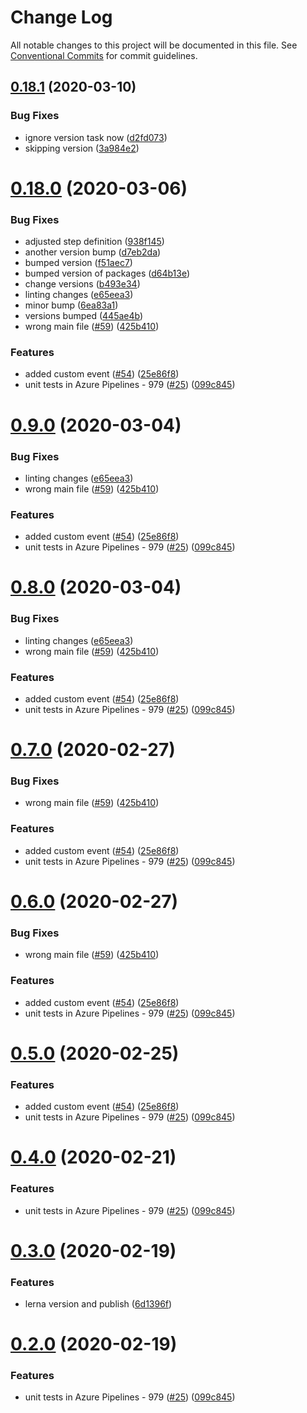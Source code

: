 # Change Log

All notable changes to this project will be documented in this file.
See [Conventional Commits](https://conventionalcommits.org) for commit guidelines.

## [0.18.1](https://github.com/amido/stacks-webapp-template/compare/@amido-stacks/eslint-config@0.18.0...@amido-stacks/eslint-config@0.18.1) (2020-03-10)


### Bug Fixes

* ignore version task now ([d2fd073](https://github.com/amido/stacks-webapp-template/commit/d2fd07328b5993e7df60bad9034e822b4dcf0d64))
* skipping version ([3a984e2](https://github.com/amido/stacks-webapp-template/commit/3a984e27281d263c19aba62f19528ec6bb78f509))





# [0.18.0](https://github.com/amido/stacks-webapp-template/compare/@amido-stacks/eslint-config@0.0.6...@amido-stacks/eslint-config@0.18.0) (2020-03-06)


### Bug Fixes

* adjusted step definition ([938f145](https://github.com/amido/stacks-webapp-template/commit/938f14586914e32326a0967bdec3ac603c87e4c9))
* another version bump ([d7eb2da](https://github.com/amido/stacks-webapp-template/commit/d7eb2da19849e265822adec508e10d317b536e02))
* bumped version ([f51aec7](https://github.com/amido/stacks-webapp-template/commit/f51aec775d16bfdd8309968648b95a2108060086))
* bumped version of packages ([d64b13e](https://github.com/amido/stacks-webapp-template/commit/d64b13ef7b252dbbc7df4abcd185fbe79440466c))
* change versions ([b493e34](https://github.com/amido/stacks-webapp-template/commit/b493e34f0f9c60dbcfe74536e8cd83d3af71f9da))
* linting changes ([e65eea3](https://github.com/amido/stacks-webapp-template/commit/e65eea35f64c7530e1697d1c14e52cc748a1b5ce))
* minor bump ([6ea83a1](https://github.com/amido/stacks-webapp-template/commit/6ea83a16b97e15ea07bff69f1b9f0c98aabee0a7))
* versions bumped ([445ae4b](https://github.com/amido/stacks-webapp-template/commit/445ae4b16ef7944e9b6a175944b2e7f295359ef5))
* wrong main file ([#59](https://github.com/amido/stacks-webapp-template/issues/59)) ([425b410](https://github.com/amido/stacks-webapp-template/commit/425b410c9cfa5308460d2d8b920dd8d588a34e94))


### Features

* added custom event ([#54](https://github.com/amido/stacks-webapp-template/issues/54)) ([25e86f8](https://github.com/amido/stacks-webapp-template/commit/25e86f8187df4807b10b4d3fd122132ce0c51213))
* unit tests in Azure Pipelines - 979 ([#25](https://github.com/amido/stacks-webapp-template/issues/25)) ([099c845](https://github.com/amido/stacks-webapp-template/commit/099c845beb8ada51888f66449521a9a768c7e07c))





# [0.9.0](https://github.com/amido/stacks-webapp-template/compare/@amido-stacks/eslint-config@0.0.6...@amido-stacks/eslint-config@0.9.0) (2020-03-04)


### Bug Fixes

* linting changes ([e65eea3](https://github.com/amido/stacks-webapp-template/commit/e65eea35f64c7530e1697d1c14e52cc748a1b5ce))
* wrong main file ([#59](https://github.com/amido/stacks-webapp-template/issues/59)) ([425b410](https://github.com/amido/stacks-webapp-template/commit/425b410c9cfa5308460d2d8b920dd8d588a34e94))


### Features

* added custom event ([#54](https://github.com/amido/stacks-webapp-template/issues/54)) ([25e86f8](https://github.com/amido/stacks-webapp-template/commit/25e86f8187df4807b10b4d3fd122132ce0c51213))
* unit tests in Azure Pipelines - 979 ([#25](https://github.com/amido/stacks-webapp-template/issues/25)) ([099c845](https://github.com/amido/stacks-webapp-template/commit/099c845beb8ada51888f66449521a9a768c7e07c))





# [0.8.0](https://github.com/amido/stacks-webapp-template/compare/@amido-stacks/eslint-config@0.0.6...@amido-stacks/eslint-config@0.8.0) (2020-03-04)


### Bug Fixes

* linting changes ([e65eea3](https://github.com/amido/stacks-webapp-template/commit/e65eea35f64c7530e1697d1c14e52cc748a1b5ce))
* wrong main file ([#59](https://github.com/amido/stacks-webapp-template/issues/59)) ([425b410](https://github.com/amido/stacks-webapp-template/commit/425b410c9cfa5308460d2d8b920dd8d588a34e94))


### Features

* added custom event ([#54](https://github.com/amido/stacks-webapp-template/issues/54)) ([25e86f8](https://github.com/amido/stacks-webapp-template/commit/25e86f8187df4807b10b4d3fd122132ce0c51213))
* unit tests in Azure Pipelines - 979 ([#25](https://github.com/amido/stacks-webapp-template/issues/25)) ([099c845](https://github.com/amido/stacks-webapp-template/commit/099c845beb8ada51888f66449521a9a768c7e07c))





# [0.7.0](https://github.com/amido/stacks-webapp-template/compare/@amido-stacks/eslint-config@0.0.6...@amido-stacks/eslint-config@0.7.0) (2020-02-27)


### Bug Fixes

* wrong main file ([#59](https://github.com/amido/stacks-webapp-template/issues/59)) ([425b410](https://github.com/amido/stacks-webapp-template/commit/425b410c9cfa5308460d2d8b920dd8d588a34e94))


### Features

* added custom event ([#54](https://github.com/amido/stacks-webapp-template/issues/54)) ([25e86f8](https://github.com/amido/stacks-webapp-template/commit/25e86f8187df4807b10b4d3fd122132ce0c51213))
* unit tests in Azure Pipelines - 979 ([#25](https://github.com/amido/stacks-webapp-template/issues/25)) ([099c845](https://github.com/amido/stacks-webapp-template/commit/099c845beb8ada51888f66449521a9a768c7e07c))





# [0.6.0](https://github.com/amido/stacks-webapp-template/compare/@amido-stacks/eslint-config@0.0.6...@amido-stacks/eslint-config@0.6.0) (2020-02-27)


### Bug Fixes

* wrong main file ([#59](https://github.com/amido/stacks-webapp-template/issues/59)) ([425b410](https://github.com/amido/stacks-webapp-template/commit/425b410c9cfa5308460d2d8b920dd8d588a34e94))


### Features

* added custom event ([#54](https://github.com/amido/stacks-webapp-template/issues/54)) ([25e86f8](https://github.com/amido/stacks-webapp-template/commit/25e86f8187df4807b10b4d3fd122132ce0c51213))
* unit tests in Azure Pipelines - 979 ([#25](https://github.com/amido/stacks-webapp-template/issues/25)) ([099c845](https://github.com/amido/stacks-webapp-template/commit/099c845beb8ada51888f66449521a9a768c7e07c))





# [0.5.0](https://github.com/amido/stacks-webapp-template/compare/@amido-stacks/eslint-config@0.0.6...@amido-stacks/eslint-config@0.5.0) (2020-02-25)


### Features

* added custom event ([#54](https://github.com/amido/stacks-webapp-template/issues/54)) ([25e86f8](https://github.com/amido/stacks-webapp-template/commit/25e86f8187df4807b10b4d3fd122132ce0c51213))
* unit tests in Azure Pipelines - 979 ([#25](https://github.com/amido/stacks-webapp-template/issues/25)) ([099c845](https://github.com/amido/stacks-webapp-template/commit/099c845beb8ada51888f66449521a9a768c7e07c))





# [0.4.0](https://github.com/amido/stacks-webapp-template/compare/@amido-stacks/eslint-config@0.0.6...@amido-stacks/eslint-config@0.4.0) (2020-02-21)


### Features

* unit tests in Azure Pipelines - 979 ([#25](https://github.com/amido/stacks-webapp-template/issues/25)) ([099c845](https://github.com/amido/stacks-webapp-template/commit/099c845beb8ada51888f66449521a9a768c7e07c))





# [0.3.0](https://github.com/amido/stacks-webapp-template/compare/@amido-stacks/eslint-config@0.2.0...@amido-stacks/eslint-config@0.3.0) (2020-02-19)


### Features

* lerna version and publish ([6d1396f](https://github.com/amido/stacks-webapp-template/commit/6d1396fe7293d56e96a951d095978384b263e38e))





# [0.2.0](https://github.com/amido/stacks-webapp-template/compare/@amido-stacks/eslint-config@0.0.6...@amido-stacks/eslint-config@0.2.0) (2020-02-19)


### Features

* unit tests in Azure Pipelines - 979 ([#25](https://github.com/amido/stacks-webapp-template/issues/25)) ([099c845](https://github.com/amido/stacks-webapp-template/commit/099c845beb8ada51888f66449521a9a768c7e07c))

